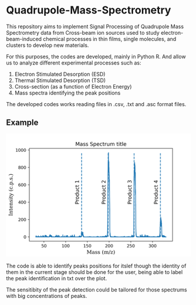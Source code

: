 # Quadrupole-Mass-Spectrometry

This repository aims to implement Signal Processing of Quadrupole Mass Spectrometry data from Cross-beam ion sources used to study electron-beam-induced chemical processes in thin films, single molecules, and clusters to develop new materials.

For this purposes, the codes are developed, mainly in Python R. And allow us to analyze different experimental processes such as:

 1) Electron Stimulated Desorption (ESD)
 2) Thermal Stimulated Desorption (TSD)
 3) Cross-section (as a function of Electron Energy)
 4) Mass spectra identifying the peak positions

The developed codes works reading files in .csv, .txt and .asc format files.

## Example

![alt text](https://github.com/renecartaya/Quadrupole-Mass-Spectrometry/blob/main/Plots/MS_sample.png)

The code is able to identify peaks positions for itslef though the identity of them in the current stage should be done for the user, being able to label the peak identification in txt over the plot.

The sensitibity of the peak detection could be tailored for those spectrums with big concentrations of peaks. 

